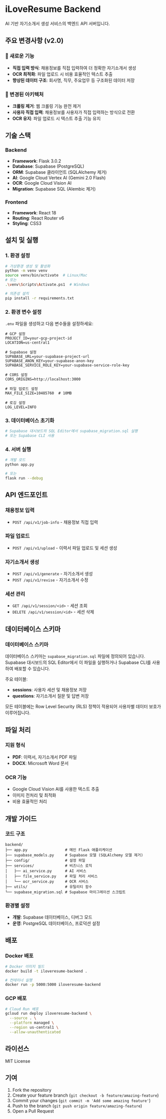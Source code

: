 # iLoveResume Backend

AI 기반 자기소개서 생성 서비스의 백엔드 API 서버입니다.

## 주요 변경사항 (v2.0)

### 🚀 새로운 기능
- **직접 입력 방식**: 채용정보를 직접 입력하여 더 정확한 자기소개서 생성
- **OCR 최적화**: 파일 업로드 시 비용 효율적인 텍스트 추출
- **향상된 데이터 구조**: 회사명, 직무, 주요업무 등 구조화된 데이터 저장

### 🔄 변경된 아키텍처
- **크롤링 제거**: 웹 크롤링 기능 완전 제거
- **사용자 직접 입력**: 채용정보를 사용자가 직접 입력하는 방식으로 전환
- **OCR 유지**: 파일 업로드 시 텍스트 추출 기능 유지

## 기술 스택

### Backend
- **Framework**: Flask 3.0.2
- **Database**: Supabase (PostgreSQL)
- **ORM**: Supabase 클라이언트 (SQLAlchemy 제거)
- **AI**: Google Cloud Vertex AI (Gemini 2.0 Flash)
- **OCR**: Google Cloud Vision AI
- **Migration**: Supabase SQL (Alembic 제거)

### Frontend
- **Framework**: React 18
- **Routing**: React Router v6
- **Styling**: CSS3

## 설치 및 실행

### 1. 환경 설정

```bash
# 가상환경 생성 및 활성화
python -m venv venv
source venv/bin/activate  # Linux/Mac
# 또는
.\venv\Scripts\Activate.ps1  # Windows

# 의존성 설치
pip install -r requirements.txt
```

### 2. 환경 변수 설정

`.env` 파일을 생성하고 다음 변수들을 설정하세요:

```env
# GCP 설정
PROJECT_ID=your-gcp-project-id
LOCATION=us-central1

# Supabase 설정
SUPABASE_URL=your-supabase-project-url
SUPABASE_ANON_KEY=your-supabase-anon-key
SUPABASE_SERVICE_ROLE_KEY=your-supabase-service-role-key

# CORS 설정
CORS_ORIGINS=http://localhost:3000

# 파일 업로드 설정
MAX_FILE_SIZE=10485760  # 10MB

# 로깅 설정
LOG_LEVEL=INFO
```

### 3. 데이터베이스 초기화

```bash
# Supabase 대시보드의 SQL Editor에서 supabase_migration.sql 실행
# 또는 Supabase CLI 사용
```

### 4. 서버 실행

```bash
# 개발 모드
python app.py

# 또는
flask run --debug
```

## API 엔드포인트

### 채용정보 입력
- `POST /api/v1/job-info` - 채용정보 직접 입력

### 파일 업로드
- `POST /api/v1/upload` - 이력서 파일 업로드 및 세션 생성

### 자기소개서 생성
- `POST /api/v1/generate` - 자기소개서 생성
- `POST /api/v1/revise` - 자기소개서 수정

### 세션 관리
- `GET /api/v1/session/<id>` - 세션 조회
- `DELETE /api/v1/session/<id>` - 세션 삭제

## 데이터베이스 스키마

### 데이터베이스 스키마

데이터베이스 스키마는 `supabase_migration.sql` 파일에 정의되어 있습니다. 
Supabase 대시보드의 SQL Editor에서 이 파일을 실행하거나 Supabase CLI를 사용하여 배포할 수 있습니다.

주요 테이블:
- **sessions**: 사용자 세션 및 채용정보 저장
- **questions**: 자기소개서 질문 및 답변 저장

모든 테이블에는 Row Level Security (RLS) 정책이 적용되어 사용자별 데이터 보호가 이루어집니다.

## 파일 처리

### 지원 형식
- **PDF**: 이력서, 자기소개서 PDF 파일
- **DOCX**: Microsoft Word 문서

### OCR 기능
- Google Cloud Vision AI를 사용한 텍스트 추출
- 이미지 전처리 및 최적화
- 비용 효율적인 처리

## 개발 가이드

### 코드 구조
```
backend/
├── app.py                 # 메인 Flask 애플리케이션
├── supabase_models.py     # Supabase 모델 (SQLAlchemy 모델 제거)
├── config/                # 설정 파일
├── services/              # 비즈니스 로직
│   ├── ai_service.py      # AI 서비스
│   ├── file_service.py    # 파일 처리 서비스
│   └── ocr_service.py     # OCR 서비스
├── utils/                 # 유틸리티 함수
└── supabase_migration.sql # Supabase 마이그레이션 스크립트
```

### 환경별 설정
- **개발**: Supabase 데이터베이스, 디버그 모드
- **운영**: PostgreSQL 데이터베이스, 프로덕션 설정

## 배포

### Docker 배포
```bash
# Docker 이미지 빌드
docker build -t iloveresume-backend .

# 컨테이너 실행
docker run -p 5000:5000 iloveresume-backend
```

### GCP 배포
```bash
# Cloud Run 배포
gcloud run deploy iloveresume-backend \
  --source . \
  --platform managed \
  --region us-central1 \
  --allow-unauthenticated
```

## 라이선스

MIT License

## 기여

1. Fork the repository
2. Create your feature branch (`git checkout -b feature/amazing-feature`)
3. Commit your changes (`git commit -m 'Add some amazing feature'`)
4. Push to the branch (`git push origin feature/amazing-feature`)
5. Open a Pull Request 